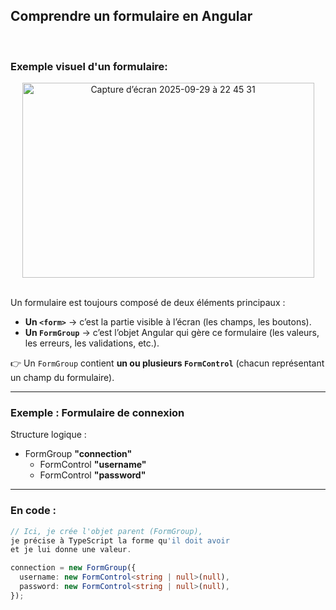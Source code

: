 ## Comprendre un formulaire en Angular
<br>

### Exemple visuel d'un formulaire:

<p align="center">
<img width="467" height="312" alt="Capture d’écran 2025-09-29 à 22 45 31" src="https://github.com/user-attachments/assets/cc96f02d-b567-43ec-b601-4b53666d076e" />
</p>

<br>
Un formulaire est toujours composé de deux éléments principaux :  

- **Un `<form>`** → c’est la partie visible à l’écran (les champs, les boutons).  
- **Un `FormGroup`** → c’est l’objet Angular qui gère ce formulaire (les valeurs, les erreurs, les validations, etc.).  

👉 Un `FormGroup` contient **un ou plusieurs `FormControl`** (chacun représentant un champ du formulaire).  

---

### Exemple : Formulaire de connexion

Structure logique :  

- FormGroup **"connection"**  
  - FormControl **"username"**  
  - FormControl **"password"**  

---

### En code :

```ts
// Ici, je crée l'objet parent (FormGroup),
je précise à TypeScript la forme qu'il doit avoir 
et je lui donne une valeur.

connection = new FormGroup({
  username: new FormControl<string | null>(null),
  password: new FormControl<string | null>(null),
});
```

